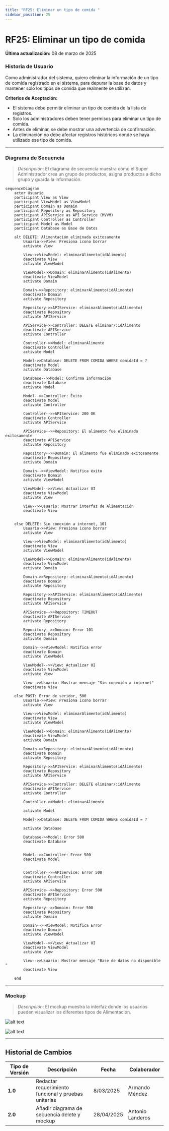 ```yaml
---
title: "RF25: Eliminar un tipo de comida "  
sidebar_position: 25
---
```


# RF25: Eliminar un tipo de comida 

**Última actualización:** 08 de marzo de 2025

### Historia de Usuario
Como administrador del sistema, quiero eliminar la información de un tipo de comida registrado en el sistema, para depurar la base de datos y mantener solo los tipos de comida que realmente se utilizan.

  **Criterios de Aceptación:**
  - El sistema debe permitir eliminar un tipo de comida de la lista de registros.
  - Solo los administradores deben tener permisos para eliminar un tipo de comida.
  - Antes de eliminar, se debe mostrar una advertencia de confirmación.
  - La eliminación no debe afectar registros históricos donde se haya utilizado ese tipo de comida.
  
---

### Diagrama de Secuencia

> *Descripción*: El diagrama de secuencia muestra cómo el Super Administrador crea un grupo de productos, asigna productos a dicho grupo y guarda la información.

```mermaid
sequenceDiagram
    actor Usuario 
    participant View as View
    participant ViewModel as ViewModel
    participant Domain as Domain
    participant Repository as Repository
    participant APIService as API Service (MVVM)
    participant Controller as Controller
    participant Model as Model
    participant Database as Base de Datos    

    alt DELETE: Alimentación eliminada exitosamente
        Usuario->>View: Presiona icono borrar
        activate View

        View->>ViewModel: eliminarAlimento(idAlimento)
        deactivate View
        activate ViewModel

        ViewModel->>Domain: eliminarAlimento(idAlimento)
        deactivate ViewModel
        activate Domain

        Domain->>Repository: eliminarAlimento(idAlimento)
        deactivate Domain
        activate Repository

        Repository->>APIService: eliminarAlimento(idAlimento)
        deactivate Repository
        activate APIService

        APIService->>Controller: DELETE eliminar/:idAlimento
        deactivate APIService
        activate Controller

        Controller->>Model: eliminarAlimento
        deactivate Controller
        activate Model

        Model->>Database: DELETE FROM COMIDA WHERE comidaId = ?   
        deactivate Model
        activate Database

        Database-->>Model: Confirma información
        deactivate Database
        activate Model

        Model-->>Controller: Éxito
        deactivate Model
        activate Controller

        Controller-->>APIService: 200 OK
        deactivate Controller
        activate APIService

        APIService-->>Repository: El alimento fue eliminado exitosamente
        deactivate APIService
        activate Repository

        Repository-->>Domain: El alimento fue eliminado exitosamente
        deactivate Repository
        activate Domain

        Domain-->>ViewModel: Notifica éxito
        deactivate Domain
        activate ViewModel

        ViewModel-->>View: Actualizar UI
        deactivate ViewModel
        activate View

        View-->>Usuario: Mostrar interfaz de Alimentación
        deactivate View
    

    else DELETE: Sin conexión a internet, 101
        Usuario->>View: Presiona icono borrar
        activate View

        View->>ViewModel: eliminarAlimento(idAlimento)
        deactivate View
        activate ViewModel

        ViewModel->>Domain: eliminarAlimento(idAlimento)
        deactivate ViewModel
        activate Domain

        Domain->>Repository: eliminarAlimento(idAlimento)
        deactivate Domain
        activate Repository

        Repository->>APIService: eliminarAlimento(idAlimento)
        deactivate Repository
        activate APIService

        APIService-->>Repository: TIMEOUT
        deactivate APIService
        activate Repository

        Repository-->>Domain: Error 101
        deactivate Repository
        activate Domain

        Domain-->>ViewModel: Notifica error
        deactivate Domain
        activate ViewModel

        ViewModel-->>View: Actualizar UI
        deactivate ViewModel
        activate View

        View-->>Usuario: Mostrar mensaje "Sin conexión a internet"
        deactivate View
        
    else POST: Error de seridor, 500
        Usuario->>View: Presiona icono borrar
        activate View

        View->>ViewModel: eliminarAlimento(idAlimento)
        deactivate View
        activate ViewModel

        ViewModel->>Domain: eliminarAlimento(idAlimento)
        deactivate ViewModel
        activate Domain

        Domain->>Repository: eliminarAlimento(idAlimento)
        deactivate Domain
        activate Repository

        Repository->>APIService: eliminarAlimento(idAlimento)
        deactivate Repository
        activate APIService

        APIService->>Controller: DELETE eliminar/:idAlimento
        deactivate APIService
        activate Controller

        Controller->>Model: eliminarAlimento
        
        activate Model

        Model->>Database: DELETE FROM COMIDA WHERE comidaId = ?   
     
        activate Database

        Database->>Model: Error 500  
        deactivate Database
        

        Model-->>Controller: Error 500
        deactivate Model
        

        Controller-->>APIService: Error 500
        deactivate Controller
        activate APIService

        APIService-->>Repository: Error 500
        deactivate APIService
        activate Repository

        Repository-->>Domain: Error 500
        deactivate Repository
        activate Domain

        Domain-->>ViewModel: Notifica Error
        deactivate Domain
        activate ViewModel

        ViewModel-->>View: Actualizar UI
        deactivate ViewModel
        activate View

        View-->>Usuario: Mostrar mensaje "Base de datos no disponible "
        deactivate View

    end

```

---

### Mockup

> *Descripción*: El mockup muestra la interfaz donde los usuarios pueden visualizar los diferentes tipos de Alimentación.

![alt text](<img/mockupRF25_2.png>)

![alt text](<img/mockupRF25.png>)

---

## Historial de Cambios


| **Tipo de Versión** | **Descripción**                               | **Fecha** | **Colaborador**                 |
| ------------------- | --------------------------------------------- | --------- | ------------------------------- |
| **1.0**             | Redactar requerimiento funcional y pruebas unitarias  | 8/03/2025 | Armando Méndez|
| **2.0**             | Añadir diagrama de secuencia delete y mockup | 28/04/2025  | Antonio Landeros |
